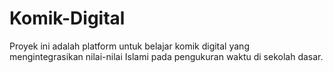 # Komik-Digital
Proyek ini adalah platform untuk belajar komik digital yang mengintegrasikan nilai-nilai Islami pada pengukuran waktu di sekolah dasar.
